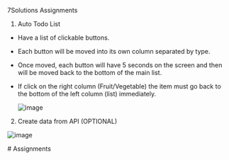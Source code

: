 7Solutions Assignments

1. Auto Todo List
- Have a list of clickable buttons.
- Each button will be moved into its own column separated by type.
- Once moved, each button will have 5 seconds on the screen and then will be moved back to the bottom of the main list.
- If click on the right column (Fruit/Vegetable) the item must go back to the bottom of the left column (list) immediately.

   ![image](https://github.com/Fiw0202/Assignments/assets/114389537/d760d9b9-3907-419a-811e-bdd61df7b713)

2. Create data from API (OPTIONAL)

![image](https://github.com/Fiw0202/Assignments/assets/114389537/bb89e4c6-f4bc-45e8-900f-d707463cd178)




#   A s s i g n m e n t s 
 
 
